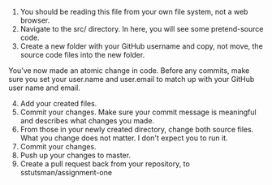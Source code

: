 
1. You should be reading this file from your own file system, not a web browser.
2. Navigate to the src/ directory. In here, you will see some pretend-source code.
3. Create a new folder with your GitHub username and copy, not move, the source code files into the new folder.

You’ve now made an atomic change in code. Before any commits, make sure you set your user.name and user.email to match up with your GitHub user name and email.

4. Add your created files.
5. Commit your changes. Make sure your commit message is meaningful and describes what changes you made.
6. From those in your newly created directory, change both source files. What you change does not matter. I don't expect you to run it.
7. Commit your changes.
8. Push up your changes to master.
9. Create a pull request back from your repository, to sstutsman/assignment-one
